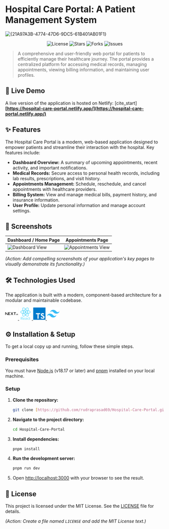 # Hospital Care Portal: A Patient Management System

<img width="960" height="540" alt="{21A97A3B-4774-47D6-9DC5-61B401AB01F1}" src="https://github.com/user-attachments/assets/a6b00786-8040-4279-9dc7-69c32d9500d4" />


<p align="center">
  <img src="https://img.shields.io/github/license/rudraprasad69/Hospital-Care-Portal" alt="License">
  <img src="https://img.shields.io/github/stars/rudraprasad69/Hospital-Care-Portal" alt="Stars">
  <img src="https://img.shields.io/github/forks/rudraprasad69/Hospital-Care-Portal" alt="Forks">
  <img src="https://img.shields.io/github/issues/rudraprasad69/Hospital-Care-Portal" alt="Issues">
</p>

> A comprehensive and user-friendly web portal for patients to efficiently manage their healthcare journey. The portal provides a centralized platform for accessing medical records, managing appointments, viewing billing information, and maintaining user profiles.

## 🚀 Live Demo

A live version of the application is hosted on Netlify:
[cite_start]**[https://hospital-care-portal.netlify.app/](https://hospital-care-portal.netlify.app/)** 

## ✨ Features

The Hospital Care Portal is a modern, web-based application designed to empower patients and streamline their interaction with the hospital. Key features include:

-   **Dashboard Overview:** A summary of upcoming appointments, recent activity, and important notifications.
-   **Medical Records:** Secure access to personal health records, including lab results, prescriptions, and visit history.
-   **Appointments Management:** Schedule, reschedule, and cancel appointments with healthcare providers.
-   **Billing System:** View and manage medical bills, payment history, and insurance information.
-   **User Profile:** Update personal information and manage account settings.

## 📸 Screenshots

| Dashboard / Home Page                           | Appointments Page                               |
| ----------------------------------------------- | ----------------------------------------------- |
| ![Dashboard View](path/to/dashboard_screenshot.png) | ![Appointments View](path/to/appts_screenshot.png) |

*(Action: Add compelling screenshots of your application's key pages to visually demonstrate its functionality.)*

## 🛠️ Technologies Used

The application is built with a modern, component-based architecture for a modular and maintainable codebase.

<p align="left">
  <a href="https://nextjs.org/" target="_blank" rel="noreferrer"> <img src="https://raw.githubusercontent.com/devicons/devicon/master/icons/nextjs/nextjs-original-wordmark.svg" alt="nextjs" width="40" height="40"/> </a>
  <a href="https://reactjs.org/" target="_blank" rel="noreferrer"> <img src="https://raw.githubusercontent.com/devicons/devicon/master/icons/react/react-original-wordmark.svg" alt="react" width="40" height="40"/> </a>
  <a href="https://www.typescriptlang.org/" target="_blank" rel="noreferrer"> <img src="https://raw.githubusercontent.com/devicons/devicon/master/icons/typescript/typescript-original.svg" alt="typescript" width="40" height="40"/> </a>
  <a href="https://tailwindcss.com/" target="_blank" rel="noreferrer"> <img src="https://raw.githubusercontent.com/devicons/devicon/master/icons/tailwindcss/tailwindcss-plain.svg" alt="tailwindcss" width="40" height="40"/> </a>
</p>

## ⚙️ Installation & Setup

To get a local copy up and running, follow these simple steps.

### Prerequisites

You must have [Node.js](https://nodejs.org/en/) (v18.17 or later) and [pnpm](https://pnpm.io/installation) installed on your local machine.

### Setup

1.  **Clone the repository:**
    ```bash
    git clone [https://github.com/rudraprasad69/Hospital-Care-Portal.git](https://github.com/rudraprasad69/Hospital-Care-Portal.git)
    ```

2.  **Navigate to the project directory:**
    ```bash
    cd Hospital-Care-Portal
    ```

3.  **Install dependencies:**
    ```bash
    pnpm install
    ```

4.  **Run the development server:**
    ```bash
    pnpm run dev
    ```

5.  Open [http://localhost:3000](http://localhost:3000) with your browser to see the result.

## 📝 License

This project is licensed under the MIT License. See the [LICENSE](LICENSE) file for details.

*(Action: Create a file named `LICENSE` and add the MIT License text.)*
